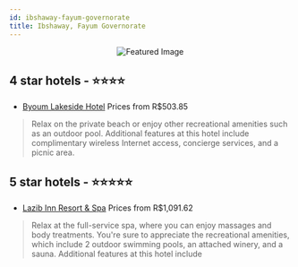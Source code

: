 ```yaml
---
id: ibshaway-fayum-governorate
title: Ibshaway, Fayum Governorate
---
```


<center><img src="https://i.travelapi.com/hotels/12000000/11860000/11850400/11850356/3e0d43d5_z.jpg" alt="Featured Image" /></center>


##  4 star hotels - ⭐️⭐️⭐️⭐️

-    [Byoum Lakeside Hotel](https://us.hurb.com/hotels/ibshaway/byoum-lakeside-hotel-JNP-JP02134C?cmp=18055) Prices from R$503.85
   > Relax on the private beach or enjoy other recreational amenities such as an outdoor pool. Additional features at this hotel include complimentary wireless Internet access, concierge services, and a picnic area.

##  5 star hotels - ⭐️⭐️⭐️⭐️⭐️

-    [Lazib Inn Resort & Spa](https://us.hurb.com/hotels/ibshaway/lazib-inn-resort-spa-JNP-JP836032?cmp=18055) Prices from R$1,091.62
   > Relax at the full-service spa, where you can enjoy massages and body treatments. You're sure to appreciate the recreational amenities, which include 2 outdoor swimming pools, an attached winery, and a sauna. Additional features at this hotel include 
